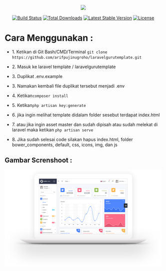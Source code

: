 <p align="center"><img src="https://laravel.com/assets/img/components/logo-laravel.svg"></p>

<p align="center">
<a href="https://travis-ci.org/laravel/framework"><img src="https://travis-ci.org/laravel/framework.svg" alt="Build Status"></a>
<a href="https://packagist.org/packages/laravel/framework"><img src="https://poser.pugx.org/laravel/framework/d/total.svg" alt="Total Downloads"></a>
<a href="https://packagist.org/packages/laravel/framework"><img src="https://poser.pugx.org/laravel/framework/v/stable.svg" alt="Latest Stable Version"></a>
<a href="https://packagist.org/packages/laravel/framework"><img src="https://poser.pugx.org/laravel/framework/license.svg" alt="License"></a>
</p>

<h1>Cara Menggunakan :</h1>
<ul>
    <li><p>1. Ketikan di Git Bash/CMD/Terminal <code>git clone https://github.com/arifpujinugroho/laravelgurutemplate.git</code></p></li>
    <li><p>2. Masuk ke laravel template / laravelgurutemplate</p></li>
    <li><p>3. Duplikat .env.example</p></li>
    <li><p>3. Namakan kembali file duplikat tersebut menjadi .env</p></li>
    <li><p>4. Ketikan<code>composer install</code></p></li>
    <li><p>5. Ketikan<code>php artisan key:generate</code></p></li>
    <li><p>6. jika ingin melihat template didalam folder sesebut terdapat index.html</p></li>
    <li><p>7. atau jika ingin asset master dan sudah dipisah atau sudah melekat di laravel maka ketikan <code>php artisan serve</code></p></li>
    <li><p>8. Jika sudah selesai code silakan hapus index.html, folder bower_components, default, css, icons, img, dan js</p></li>
</ul>

<h2>Gambar Screnshoot :</h2>
<img src="public/assets/landingpage/assets/images/big_feature.png" alt="Sample-image"/>